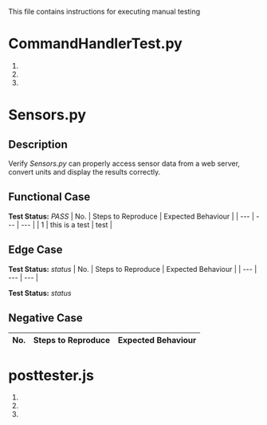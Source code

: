 This file contains instructions for executing manual testing 

# CommandHandlerTest.py 
1. 
2. 
3. 

# Sensors.py
## Description
Verify *Sensors.py* can properly access sensor data from a web server, convert units and display the results correctly.

## Functional Case
**Test Status:** *PASS*
| No. | Steps to Reproduce | Expected Behaviour |
| --- | --- | --- |
| 1 | this is a test | test |

## Edge Case
**Test Status:** *status*
| No. | Steps to Reproduce | Expected Behaviour |
| --- | --- | --- |

**Test Status:** *status*
## Negative Case
| No. | Steps to Reproduce | Expected Behaviour |
| --- | --- | --- |


# posttester.js
1. 
2.  
3.  
